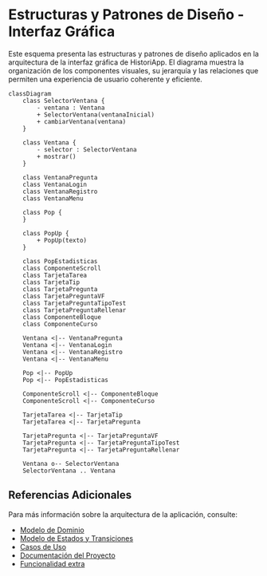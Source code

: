 # Estructuras y Patrones de Diseño - Interfaz Gráfica


Este esquema presenta las estructuras y patrones de diseño aplicados en la arquitectura de la interfaz gráfica de HistoriApp. El diagrama muestra la organización de los componentes visuales, su jerarquía y las relaciones que permiten una experiencia de usuario coherente y eficiente.

```mermaid
classDiagram
    class SelectorVentana {
        - ventana : Ventana
        + SelectorVentana(ventanaInicial)
        + cambiarVentana(ventana)
    }

    class Ventana {
        - selector : SelectorVentana
        + mostrar()
    }

    class VentanaPregunta
    class VentanaLogin
    class VentanaRegistro
    class VentanaMenu

    class Pop {
    }

    class PopUp {
        + PopUp(texto)
    }

    class PopEstadisticas
    class ComponenteScroll
    class TarjetaTarea
    class TarjetaTip
    class TarjetaPregunta
    class TarjetaPreguntaVF
    class TarjetaPreguntaTipoTest
    class TarjetaPreguntaRellenar
    class ComponenteBloque
    class ComponenteCurso

    Ventana <|-- VentanaPregunta
    Ventana <|-- VentanaLogin
    Ventana <|-- VentanaRegistro
    Ventana <|-- VentanaMenu

    Pop <|-- PopUp
    Pop <|-- PopEstadisticas

    ComponenteScroll <|-- ComponenteBloque
    ComponenteScroll <|-- ComponenteCurso

    TarjetaTarea <|-- TarjetaTip
    TarjetaTarea <|-- TarjetaPregunta

    TarjetaPregunta <|-- TarjetaPreguntaVF
    TarjetaPregunta <|-- TarjetaPreguntaTipoTest
    TarjetaPregunta <|-- TarjetaPreguntaRellenar

    Ventana o-- SelectorVentana
    SelectorVentana .. Ventana
```

## Referencias Adicionales

Para más información sobre la arquitectura de la aplicación, consulte:
- [Modelo de Dominio](modeloDominio.md)
- [Modelo de Estados y Transiciones](modeloEstados.md)
- [Casos de Uso](casosDeUso.md)
- [Documentación del Proyecto](README.md)
- [Funcionalidad extra](funcionalidadExtra.md)
